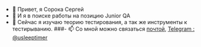- 👋 Привет, я Сорока Сергей      
- 👀 И я в поиске работы на позицию Junior QA
- 🌱 Сейчас я изучаю теорию тестирования, а так же инструменты к тестирыванию. 
###- 📫 Со мной можно связаться <a href="mailto:doppelganger444@gmail.com?subject=Тестирование">почтой</a>, <a href="https://t.me/usleeptimer">Telegram : @usleeptimer</a>
<!---

--->
